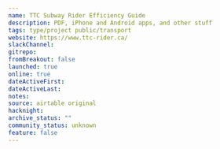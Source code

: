 ```yaml
---
name: TTC Subway Rider Efficiency Guide
description: PDF, iPhone and Android apps, and other stuff
tags: type/project public/transport
website: https://www.ttc-rider.ca/
slackChannel: 
gitrepo: 
fromBreakout: false
launched: true
online: true
dateActiveFirst: 
dateActiveLast: 
notes: 
source: airtable original
hacknight: 
archive_status: ""
community_status: unknown
feature: false
---
```

